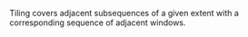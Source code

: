 Tiling covers adjacent subsequences of a given extent 
with a corresponding sequence of adjacent windows.



